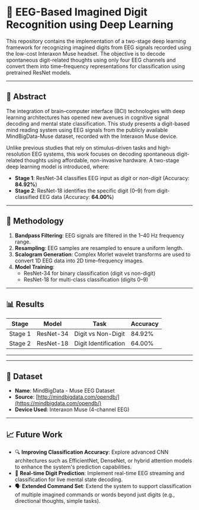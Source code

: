 
# 🧠 EEG-Based Imagined Digit Recognition using Deep Learning

This repository contains the implementation of a two-stage deep learning framework for recognizing imagined digits from EEG signals recorded using the low-cost Interaxon Muse headset. The objective is to decode spontaneous digit-related thoughts using only four EEG channels and convert them into time–frequency representations for classification using pretrained ResNet models.

---

## 🧪 Abstract

The integration of brain–computer interface (BCI) technologies with deep learning architectures has opened new avenues in cognitive signal decoding and mental state classification. This study presents a digit-based mind reading system using EEG signals from the publicly available MindBigData-Muse dataset, recorded with the Interaxon Muse device.

Unlike previous studies that rely on stimulus-driven tasks and high-resolution EEG systems, this work focuses on decoding spontaneous digit-related thoughts using affordable, non-invasive hardware. A two-stage deep learning model is introduced, where:

- **Stage 1**: ResNet-34 classifies EEG input as *digit* or *non-digit* (Accuracy: **84.92%**)
- **Stage 2**: ResNet-18 identifies the specific digit (0–9) from digit-classified EEG data (Accuracy: **64.00%**)

---

## 🧠 Methodology

1. **Bandpass Filtering**: EEG signals are filtered in the 1–40 Hz frequency range.
2. **Resampling**: EEG samples are resampled to ensure a uniform length.
3. **Scalogram Generation**: Complex Morlet wavelet transforms are used to convert 1D EEG data into 2D time–frequency images.
4. **Model Training**:
   - ResNet-34 for binary classification (digit vs non-digit)
   - ResNet-18 for multi-class classification (digits 0–9)

---

## 📊 Results

| Stage         | Model      | Task                   | Accuracy |
|---------------|------------|------------------------|----------|
| Stage 1       | ResNet-34  | Digit vs Non-Digit     | 84.92%   |
| Stage 2       | ResNet-18  | Digit Identification   | 64.00%   |

---


---

## 💾 Dataset

- **Name**: MindBigData - Muse EEG Dataset  
- **Source**: [http://mindbigdata.com/opendb/](https://mindbigdata.com/opendb/)  
- **Device Used**: Interaxon Muse (4-channel EEG)

---


## 📈 Future Work

- 🔍 **Improving Classification Accuracy**: Explore advanced CNN architectures such as EfficientNet, DenseNet, or hybrid attention models to enhance the system's prediction capabilities.
- 🧠 **Real-time Digit Prediction**: Implement real-time EEG streaming and classification for live mental state decoding.
- 🗣️ **Extended Command Set**: Extend the system to support classification of multiple imagined commands or words beyond just digits (e.g., directional thoughts, simple tasks).



